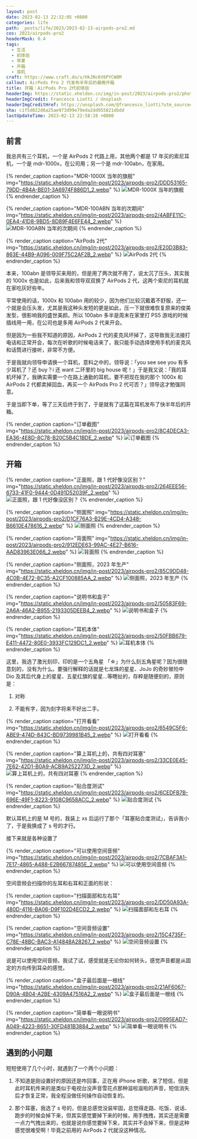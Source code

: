 ```yaml
---
layout: post
date: 2023-02-13 22:32:05 +0800
categories: life
path: _posts/life/2023/2023-02-13-airpods-pro2.md
cos: 2023/airpods-pro2
headerMask: 0.4
tags:
  - 生活
  - 初体验
  - 苹果
  - 开箱
  - 耳机
craft: https://www.craft.do/s/HkJNc6V6PYCW8M
callout: AirPods Pro 2 代发布半年后的最晚开箱
title: 开箱：AirPods Pro 2代初体验
headerImg: https://static.xheldon.cn/img/in-post/2023/airpods-pro2/photo-1673448884901-ea493321b1d1.webp
headerImgCredit: Francesco Liotti / Unsplash
headerImgCreditHref: https://unsplash.com/@francesco_liotti?utm_source=xheldon_blog&utm_medium=referral
sha: c1f5d022d6a25ae973d99e79eda2dd955821dbdd
lastUpdateTime: 2023-02-13 22:58:28 +0800
---
```


## 前言

我总共有三个耳机，一个是 AirPods 2 代路上用，其他两个都是 17 年买的索尼耳机，一个是 mdr-1000x，在公司用；另一个是 mdr-100abn，在家用。

{% render_caption caption="MDR-1000X 当年的旗舰" img="https://static.xheldon.cn/img/in-post/2023/airpods-pro2/DDD53165-79DD-4B4A-BE01-3A6974F886D1_2.webp" %}
![MDR-1000X 当年的旗舰](https://res.craft.do/user/full/747e0824-8866-cf67-b3ae-2e207380d1f9/doc/E96CAC1B-F7D2-4EF1-88BC-A7A3D99ADCEF/DDD53165-79DD-4B4A-BE01-3A6974F886D1_2/SIs2bcpHmp6EWnAq9nBf2cx7wwEXxN3mZ3ORoGwxsPUz/Image.jpeg)
{% endrender_caption %}

{% render_caption caption="MDR-100ABN 当年的次期间" img="https://static.xheldon.cn/img/in-post/2023/airpods-pro2/4ABFE11C-0EA4-41D8-9BD5-8D89F4E6FE44_2.webp" %}
![MDR-100ABN 当年的次期间](https://res.craft.do/user/full/747e0824-8866-cf67-b3ae-2e207380d1f9/doc/E96CAC1B-F7D2-4EF1-88BC-A7A3D99ADCEF/4ABFE11C-0EA4-41D8-9BD5-8D89F4E6FE44_2/ihhNRJCjxMKQ7YsCRSTnxq3qP9cAqO8I2dBDj7QFN5cz/Image.jpeg)
{% endrender_caption %}

{% render_caption caption="AirPods 2代" img="https://static.xheldon.cn/img/in-post/2023/airpods-pro2/E20D3B83-863E-44B9-A096-009F75C2AF2B_2.webp" %}
![AirPods 2代](https://res.craft.do/user/full/747e0824-8866-cf67-b3ae-2e207380d1f9/doc/E96CAC1B-F7D2-4EF1-88BC-A7A3D99ADCEF/E20D3B83-863E-44B9-A096-009F75C2AF2B_2/mmVd2m0LUn7pkfCbjYL5V8L4gbllPSvAisbCyxPgCtQz/Image.jpeg)
{% endrender_caption %}

本来，100abn 是领导买来用的，但是用了两次就不用了，说太沉了压头，其实我的 1000x 也是如此，后来我和领导双双换了 AirPods 2 代，这两个索尼的耳机就在家吃灰好些年。

平常使用的话，1000x 和 100abn 用的较少，因为他们比较沉戴着不舒服，还一个就是会压头发，尤其是我这种头发短的更是如此，压一下就很难恢复原来的俊美发型，很影响我的盛世美颜。所以 100abn 多半是周末在家里打 PS5 游戏的时候插线用一用，在公司也是多用 AirPods 2 代来开会。

但是因为一些我不知道的原因，AirPods 2 代的麦克风坏掉了，这导致我无法接打电话和正常开会，每次在听歌的时候电话来了，我只能手动选择使用手机的麦克风和话筒进行接听，非常不方便。

于是我就向领导申请换一个耳机，意料之中的，领导说：「you see see you 有多少耳机了？还 buy？i 还 want 二环里的 big house 呢！」于是我又说：「我的耳机坏掉了，我确实需要一个在路上通勤的耳机，要不把现在我的那个 1000x 和 AirPods 2 代都卖掉回血，再买一个 AirPods Pro 2 代可否？」领导这才勉强同意。

于是当即下单，等了三天后终于到了，于是就有了这篇在耳机发布了快半年后的开箱。

{% render_caption caption="订单截图" img="https://static.xheldon.cn/img/in-post/2023/airpods-pro2/8C4DECA3-EA36-4E8D-8C78-B20C5B4C1BDE_2.webp" %}
![订单截图](https://res.craft.do/user/full/747e0824-8866-cf67-b3ae-2e207380d1f9/doc/E96CAC1B-F7D2-4EF1-88BC-A7A3D99ADCEF/8C4DECA3-EA36-4E8D-8C78-B20C5B4C1BDE_2/yosayBRa4i36PkA7DLqoujeEqwC1sicpa8pa0DCrvAcz/Image.jpeg)
{% endrender_caption %}

## 开箱

{% render_caption caption="正面照，跟 1 代好像没区别？" img="https://static.xheldon.cn/img/in-post/2023/airpods-pro2/264EEE56-6733-41F0-9444-0D491D52039F_2.webp" %}
![正面照，跟 1 代好像没区别？](https://res.craft.do/user/full/747e0824-8866-cf67-b3ae-2e207380d1f9/doc/E96CAC1B-F7D2-4EF1-88BC-A7A3D99ADCEF/264EEE56-6733-41F0-9444-0D491D52039F_2/yaqVED5weGE2KJ06Jxq5n3mt62k0OlbsZaOHM5Tk1vwz/Image.jpeg)
{% endrender_caption %}

{% render_caption caption="侧面照" img="https://static.xheldon.cn/img/in-post/2023/airpods-pro2/D1CF76A3-B29E-4CD4-A348-B6610E478616_2.webp" %}
![侧面照](https://res.craft.do/user/full/747e0824-8866-cf67-b3ae-2e207380d1f9/doc/E96CAC1B-F7D2-4EF1-88BC-A7A3D99ADCEF/D1CF76A3-B29E-4CD4-A348-B6610E478616_2/u7n1Kt3yvrZu2EZkgoh7W5C5k1BJGj1XYnuRifr6X2wz/Image.jpeg)
{% endrender_caption %}

{% render_caption caption="背面照" img="https://static.xheldon.cn/img/in-post/2023/airpods-pro2/912EDE63-99AC-4E27-B616-AAD83963E066_2.webp" %}
![背面照](https://res.craft.do/user/full/747e0824-8866-cf67-b3ae-2e207380d1f9/doc/E96CAC1B-F7D2-4EF1-88BC-A7A3D99ADCEF/912EDE63-99AC-4E27-B616-AAD83963E066_2/OJkeci6iLvL9BVn2AOOEQmAwmPD5ofKxy8wvkmFxNO8z/Image.jpeg)
{% endrender_caption %}

{% render_caption caption="侧面照，2023 年生产" img="https://static.xheldon.cn/img/in-post/2023/airpods-pro2/85C9DD48-4C0B-4E72-8C35-A2CF100885AA_2.webp" %}
![侧面照，2023 年生产](https://res.craft.do/user/full/747e0824-8866-cf67-b3ae-2e207380d1f9/doc/E96CAC1B-F7D2-4EF1-88BC-A7A3D99ADCEF/85C9DD48-4C0B-4E72-8C35-A2CF100885AA_2/jZ1ALYnXxqxdg1lJPTJuoy7ORXwyBktTLHcUvvJNytEz/Image.jpeg)
{% endrender_caption %}

{% render_caption caption="说明书和盒子" img="https://static.xheldon.cn/img/in-post/2023/airpods-pro2/50583F69-2A6A-46A2-B955-2193305DEEB4_2.webp" %}
![说明书和盒子](https://res.craft.do/user/full/747e0824-8866-cf67-b3ae-2e207380d1f9/doc/E96CAC1B-F7D2-4EF1-88BC-A7A3D99ADCEF/50583F69-2A6A-46A2-B955-2193305DEEB4_2/AQSWCvcHsBxgzJwxSUhJ2wr6NN8P4MvmBG6Jl4TY510z/Image.jpeg)
{% endrender_caption %}

{% render_caption caption="耳机本体" img="https://static.xheldon.cn/img/in-post/2023/airpods-pro2/50FBB679-E411-4472-80E0-3933FC129DC1_2.webp" %}
![耳机本体](https://res.craft.do/user/full/747e0824-8866-cf67-b3ae-2e207380d1f9/doc/E96CAC1B-F7D2-4EF1-88BC-A7A3D99ADCEF/50FBB679-E411-4472-80E0-3933FC129DC1_2/x2xDwyGgrd18aaPVhDpz9on2YOyfzam2WYgegflVEuEz/Image.jpeg)
{% endrender_caption %}

这里，我选了激光刻印，印的是一个五角星 「☆」为什么刻五角星呢？因为很随意刻的，没有为什么。要强行解释的话就是七龙珠的星星、JoJo 的奇妙冒险中 Dio 及其后代身上的星星、五星红旗的星星…等瞎扯的，存粹是随便刻的，原则是：

1. 对称

1. 不能有字，因为刻字将来不好出二手。

{% render_caption caption="打开看看" img="https://static.xheldon.cn/img/in-post/2023/airpods-pro2/6549C5F6-ABE9-474D-843C-BD9739981B45_2.webp" %}
![打开看看](https://res.craft.do/user/full/747e0824-8866-cf67-b3ae-2e207380d1f9/doc/E96CAC1B-F7D2-4EF1-88BC-A7A3D99ADCEF/6549C5F6-ABE9-474D-843C-BD9739981B45_2/KPLjLyHH788Oxr4K5jfXBdto9PVPD1kGyrOQeJpyJvoz/Image.jpeg)
{% endrender_caption %}

{% render_caption caption="算上耳机上的，共有四对耳塞" img="https://static.xheldon.cn/img/in-post/2023/airpods-pro2/33CE0E45-7E62-42D1-B0A9-ACB9A252273D_2.webp" %}
![算上耳机上的，共有四对耳塞](https://res.craft.do/user/full/747e0824-8866-cf67-b3ae-2e207380d1f9/doc/E96CAC1B-F7D2-4EF1-88BC-A7A3D99ADCEF/33CE0E45-7E62-42D1-B0A9-ACB9A252273D_2/uNCHgrJgRWexW6kLv3GQbXJrHdJMgfCnjxYqSyaRaBwz/Image.jpeg)
{% endrender_caption %}

{% render_caption caption="贴合度测试" img="https://static.xheldon.cn/img/in-post/2023/airpods-pro2/6CEDFB7B-696E-49F1-8223-9108C9658ACC_2.webp" %}
![贴合度测试](https://res.craft.do/user/full/747e0824-8866-cf67-b3ae-2e207380d1f9/doc/E96CAC1B-F7D2-4EF1-88BC-A7A3D99ADCEF/6CEDFB7B-696E-49F1-8223-9108C9658ACC_2/DSEQ8YFyS5Wv9LF2azkfAMMXvF5U9ZkJox9O1t8nhk4z/Image.png)
{% endrender_caption %}

默认耳机上的是 M 号的，我装上 xs 后运行了那个「耳塞贴合度测试」，告诉我小了，于是我换成了 s 号的才行。

接下来就是各种设置了

{% render_caption caption="可以使用空间音频" img="https://static.xheldon.cn/img/in-post/2023/airpods-pro2/7CBAF3A1-7E17-4865-A488-E2B66787485E_2.webp" %}
![可以使用空间音频](https://res.craft.do/user/full/747e0824-8866-cf67-b3ae-2e207380d1f9/doc/E96CAC1B-F7D2-4EF1-88BC-A7A3D99ADCEF/7CBAF3A1-7E17-4865-A488-E2B66787485E_2/xPFXdLqphFObn1DVZlGvSxx4bIcDOeCXdyo8y4RDK5wz/Image.png)
{% endrender_caption %}

空间音频会扫描你的左耳和右耳和正面的形状：

{% render_caption caption="扫描面部和左右耳" img="https://static.xheldon.cn/img/in-post/2023/airpods-pro2/DD50A93A-480D-4116-BA06-D9F102D4ECD2_2.webp" %}
![扫描面部和左右耳](https://res.craft.do/user/full/747e0824-8866-cf67-b3ae-2e207380d1f9/doc/E96CAC1B-F7D2-4EF1-88BC-A7A3D99ADCEF/DD50A93A-480D-4116-BA06-D9F102D4ECD2_2/zgPmBK3JZ8sUoUXfCpGHkQDVojQ5jfPXsbwMSMGqYqAz/Image.png)
{% endrender_caption %}

{% render_caption caption="空间音频设置" img="https://static.xheldon.cn/img/in-post/2023/airpods-pro2/15C4735F-C78E-48BC-BAC3-A14848A28267_2.webp" %}
![空间音频设置](https://res.craft.do/user/full/747e0824-8866-cf67-b3ae-2e207380d1f9/doc/E96CAC1B-F7D2-4EF1-88BC-A7A3D99ADCEF/15C4735F-C78E-48BC-BAC3-A14848A28267_2/iMfjdqxt5dYePlSTC7InoEbjNuBt6mYZmhuzAhzhmPQz/Image.png)
{% endrender_caption %}

说是可以使用空间音频，我试了试，感受就是无论你如何转头，感觉声音都是从固定的方向传到耳朵的感觉。

{% render_caption caption="盒子最后面是一根线" img="https://static.xheldon.cn/img/in-post/2023/airpods-pro2/21AF6067-D90A-4B04-A2BE-4309A47516A2_2.webp" %}
![盒子最后面是一根线](https://res.craft.do/user/full/747e0824-8866-cf67-b3ae-2e207380d1f9/doc/E96CAC1B-F7D2-4EF1-88BC-A7A3D99ADCEF/21AF6067-D90A-4B04-A2BE-4309A47516A2_2/rVgRU2J7JpMVNHl69FDM2hZI06Uxd0KkDCE3qs1uxbEz/Image.jpeg)
{% endrender_caption %}

{% render_caption caption="简单看一眼说明书" img="https://static.xheldon.cn/img/in-post/2023/airpods-pro2/0995EAD7-A049-4223-8651-30FD481B3884_2.webp" %}
![简单看一眼说明书](https://res.craft.do/user/full/747e0824-8866-cf67-b3ae-2e207380d1f9/doc/E96CAC1B-F7D2-4EF1-88BC-A7A3D99ADCEF/0995EAD7-A049-4223-8651-30FD481B3884_2/h4HsfdCxYjHxbkYzRVCMnqC3kahMtGfyGdEL7ax7YDAz/Image.jpeg)
{% endrender_caption %}

## 遇到的小问题

短短使用了几个小时，就遇到了一个两个小问题：

1. 不知道是刚设置好的原因还是咋回事，正在用 iPhone 听歌，来了短信，但是此时耳机传来的是类似于电视台没声音雪花点那种滋啦滋啦的声音，短信消失后才恢复正常，我全程没做任何操作自动恢复的。

1. 那个耳塞，我选了 s 号的，但是总感觉没装牢固，总觉得走路、吃饭、说话、跑步的时候会掉下来，但其实感觉要掉下来的时候，用手拽拽，其实还是需要一点力气拽出来的，也就是说你感觉要掉下来，其实并不会掉下来，但是这种感觉很难受啊！毕竟之前用的 AirPods 2 代就没这种情况。
